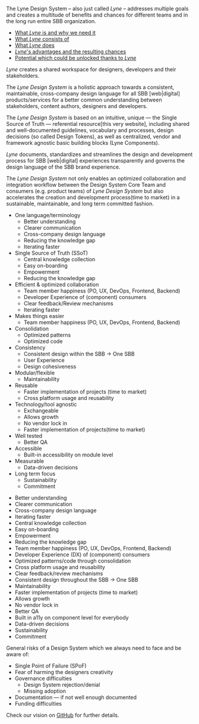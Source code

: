 <lyne-title level="1" text="Goals and Benefits" class="page-title"></lyne-title>

The <span class="is-highlighted">Lyne Design System – also just called *Lyne*</span> – addresses multiple goals and creates a multitude of benefits and chances for different teams and in the long run entire SBB organization.

- [What *Lyne* is and why we need it](#what-lyne-is-and-why-we-need-it)
- [What *Lyne* consists of](#what-lyne-consists-of)
- [What *Lyne* does](#what-lyne-does)
- [*Lyne*'s advantages and the resulting chances](#lynes-advantages-and-the-resulting--chances)
- [Potential which could be unlocked thanks to *Lyne*](#potential-which-could-be-unlocked-thanks-to-lyne)

<lyne-title level="3" text="What Lyne is and why we need it"></lyne-title>

*Lyne* creates a shared workspace for designers, developers and their stakeholders.

The *Lyne Design System* is a holistic approach towards a consistent, maintainable, <span class="is-highlighted">cross-company design language</span> for all SBB [web|digital] products/services for a <span class="is-highlighted">better common understanding</span> between stakeholders, content authors, designers and developers.

<lyne-title level="3" text="What Lyne consists of"></lyne-title>

The *Lyne Design System* is based on an intuitive, unique — the Single Source of Truth — referential resource[this very website], including shared and well-documented guidelines, vocabulary and <span class="is-highlighted">processes</span>, design decisions (so called Design Tokens), as well as centralized, vendor and framework agnostic basic building blocks (Lyne Components).

<lyne-title level="3" text="What Lyne does"></lyne-title>

*Lyne* documents, <span class="is-highlighted show-rocket-and-cash">standardizes and streamlines</span> the design and development process for SBB [web|digital] experiences transparently and <span class="is-highlighted">governs the design language of the SBB brand experience</span>.

The *Lyne Design System* not only <span class="is-highlighted show-cash">enables an optimized collaboration</span> and integration workflow between the Design System Core Team and consumers (e.g. product teams) of *Lyne Design System* but also <span class="is-highlighted show-rocket">accelerates the creation and development process(time to market)</span> in a sustainable, maintainable, and long term committed fashion.

<lyne-title level="3" text="Lyne's advantages and the resulting chances"></lyne-title>

- <span class="is-highlighted">One language/terminology</span>
    - Better understanding
    - <span class="is-highlighted show-rocket-and-cash">Clearer communication</span>
    - Cross-company design language
    - Reducing the knowledge gap
    - <span class="is-highlighted show-rocket">Iterating faster</span>
- Single Source of Truth (SSoT)
    - Central knowledge collection
    - Easy on-boarding
    - <span class="is-highlighted">Empowerment</span>
    - Reducing the knowledge gap
- <span class="is-highlighted show-rocket-and-cash">Efficient & optimized collaboration</span>
    - Team member happiness (PO, UX, DevOps, Frontend, Backend)
    - Developer Experience of (component) consumers
    - Clear feedback/Review mechanisms
    - <span class="is-highlighted show-rocket">Iterating faster</span>
- Makes things easier
    - Team member happiness (PO, UX, DevOps, Frontend, Backend)
- Consolidation
    - Optimized patterns
    - Optimized code
- Consistency
    - <span class="is-highlighted show-party">Consistent design within the SBB → One SBB</span>
    - User Experience
    - Design cohesiveness
- Modular/flexible
    - <span class="is-highlighted show-cash">Maintainability</span>
- Reusable
    - Faster implementation of projects (time to market)
    - Cross platform usage and reusability
- Technology/tool agnostic
    - Exchangeable
    - Allows growth
    - No vendor lock in
    - <span class="is-highlighted show-rocket">Faster implementation of projects(time to market)</span>
- Well tested
    - <span class="is-highlighted show-cash">Better QA</span>
- Accessible
    - Built-in accessibility on module level
- Measurable
    - Data-driven decisions
- Long term focus
    - <span class="is-highlighted">Sustainability</span>
    - Commitment

<lyne-title level="3" text="Potential which could be unlocked thanks to Lyne"></lyne-title>

- Better understanding
- <span class="is-highlighted show-rocket-and-cash">Clearer communication</span>
- Cross-company design language
- <span class="is-highlighted show-rocket-and-cash">Iterating faster</span>
- Central knowledge collection
- Easy on-boarding
- Empowerment
- Reducing the knowledge gap
- Team member happiness (PO, UX, DevOps, Frontend, Backend)
- Developer Experience (DX) of (component) consumers
- Optimized patterns/code through consolidation
- <span class="is-highlighted show-cash">Cross platform usage and reusability</span>
- Clear feedback/review mechanisms
- <span class="is-highlighted show-party">Consistent design throughout the SBB → One SBB</span>
- <span class="is-highlighted show-cash">Maintainability
- <span class="is-highlighted show-rocket-and-cash">Faster implementation of projects (time to market)</span>
- Allows growth
- No vendor lock in
- <span class="is-highlighted show-cash">Better QA</span>
- Built in a11y on component level for everybody
- <span class="is-highlighted show-cash">Data-driven decisions</span>
- <span class="is-highlighted show-party">Sustainability</span>
- Commitment

<lyne-title level="3" text="Risks"></lyne-title>

General risks of a Design System which we always need to face and be aware of:

- Single Point of Failure (SPoF)
- Fear of harming the designers creativity
- Governance difficulties
    - Design System rejection/denial
    - Missing adoption
- Documentation — if not well enough documented
- Funding difficulties

Check our vision on [GitHub](https://github.com/lyne-design-system/lyne/blob/master/docs/VISION.md) for further details.

